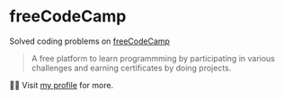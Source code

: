 # freeCodeCamp
Solved coding problems on [freeCodeCamp](www.freecodecamp.org/)

>A free platform to learn programmming by participating in various challenges and earning certificates by doing projects.

 👨‍💻  Visit [my profile](https://www.freecodecamp.org/bhavya4official) for more.
